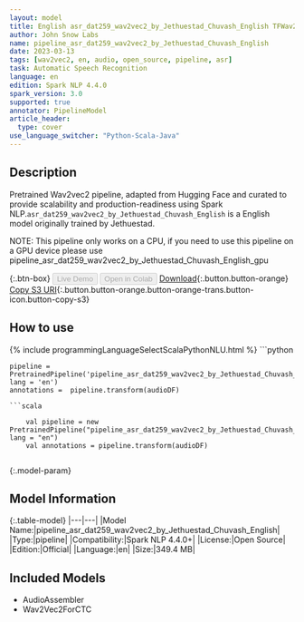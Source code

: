 ```yaml
---
layout: model
title: English asr_dat259_wav2vec2_by_Jethuestad_Chuvash_English TFWav2Vec2ForCTC from Jethuestad
author: John Snow Labs
name: pipeline_asr_dat259_wav2vec2_by_Jethuestad_Chuvash_English
date: 2023-03-13
tags: [wav2vec2, en, audio, open_source, pipeline, asr]
task: Automatic Speech Recognition
language: en
edition: Spark NLP 4.4.0
spark_version: 3.0
supported: true
annotator: PipelineModel
article_header:
  type: cover
use_language_switcher: "Python-Scala-Java"
---
```


## Description

Pretrained Wav2vec2  pipeline, adapted from Hugging Face and curated to provide scalability and production-readiness using Spark NLP.`asr_dat259_wav2vec2_by_Jethuestad_Chuvash_English` is a English model originally trained by Jethuestad.

NOTE: This pipeline only works on a CPU, if you need to use this pipeline on a GPU device please use pipeline_asr_dat259_wav2vec2_by_Jethuestad_Chuvash_English_gpu

{:.btn-box}
<button class="button button-orange" disabled>Live Demo</button>
<button class="button button-orange" disabled>Open in Colab</button>
[Download](https://s3.amazonaws.com/auxdata.johnsnowlabs.com/public/models/pipeline_asr_dat259_wav2vec2_by_Jethuestad_Chuvash_English_en_4.4.0_3.0_1678744290129.zip){:.button.button-orange}
[Copy S3 URI](s3://auxdata.johnsnowlabs.com/public/models/pipeline_asr_dat259_wav2vec2_by_Jethuestad_Chuvash_English_en_4.4.0_3.0_1678744290129.zip){:.button.button-orange.button-orange-trans.button-icon.button-copy-s3}

## How to use



<div class="tabs-box" markdown="1">
{% include programmingLanguageSelectScalaPythonNLU.html %}
```python

    pipeline = PretrainedPipeline('pipeline_asr_dat259_wav2vec2_by_Jethuestad_Chuvash_English', lang = 'en')
    annotations =  pipeline.transform(audioDF)
    
```
```scala

    val pipeline = new PretrainedPipeline("pipeline_asr_dat259_wav2vec2_by_Jethuestad_Chuvash_English", lang = "en")
    val annotations = pipeline.transform(audioDF)
    
```
</div>

{:.model-param}
## Model Information

{:.table-model}
|---|---|
|Model Name:|pipeline_asr_dat259_wav2vec2_by_Jethuestad_Chuvash_English|
|Type:|pipeline|
|Compatibility:|Spark NLP 4.4.0+|
|License:|Open Source|
|Edition:|Official|
|Language:|en|
|Size:|349.4 MB|

## Included Models

- AudioAssembler
- Wav2Vec2ForCTC
